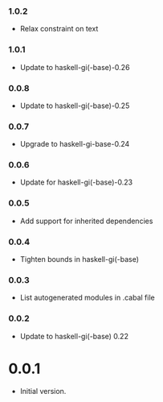 ### 1.0.2

+ Relax constraint on text

### 1.0.1

+ Update to haskell-gi(-base)-0.26

### 0.0.8

+ Update to haskell-gi(-base)-0.25

### 0.0.7

+ Upgrade to haskell-gi-base-0.24

### 0.0.6

+ Update for haskell-gi(-base)-0.23

### 0.0.5

+ Add support for inherited dependencies

### 0.0.4

+ Tighten bounds in haskell-gi(-base)

### 0.0.3

+ List autogenerated modules in .cabal file

### 0.0.2

+ Update to haskell-gi(-base) 0.22

0.0.1
=====

* Initial version.

